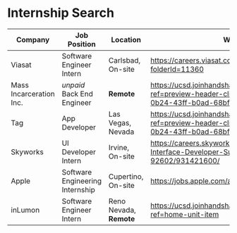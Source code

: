 #  Internship Search

| Company | Job Position | Location | Website |
| - | - | - | - |
| Viasat | Software Engineer Intern | Carlsbad, On-site | https://careers.viasat.com/careers/FolderDetail?folderId=11360
| Mass Incarceration Inc. | *unpaid* Back End Engineer | **Remote** | https://ucsd.joinhandshake.com/stu/jobs/7147077?ref=preview-header-click&search_id=8e3dc899-0b24-43ff-b0ad-68bf056a2522
| Tag | App Developer | Las Vegas, Nevada | https://ucsd.joinhandshake.com/stu/jobs/7556454?ref=preview-header-click&search_id=8e3dc899-0b24-43ff-b0ad-68bf056a2522
| Skyworks | UI Developer Intern | Irvine, On-site | https://careers.skyworksinc.com/job/Irvine-User-Interface-Developer-Summer-Intern-CA-92602/931421600/
| Apple | Software Engineering Internship | Cupertino, On-site | https://jobs.apple.com/app/en-us/profile/info
| inLumon | Software Engineer Intern | Reno Nevada, **Remote** | https://ucsd.joinhandshake.com/stu/jobs/5868677?ref=home-unit-item
